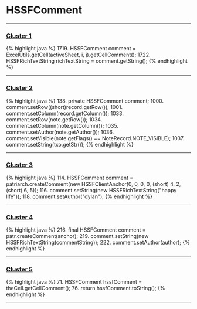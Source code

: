 # HSSFComment

***

### [Cluster 1](./1)
{% highlight java %}
1719. HSSFComment comment = ExcelUtils.getCell(activeSheet,  i, j).getCellComment();
1722.   HSSFRichTextString richTextString  = comment.getString();
{% endhighlight %}

***

### [Cluster 2](./2)
{% highlight java %}
138. private HSSFComment              comment;
1000.     comment.setRow((short)record.getRow());
1001.     comment.setColumn(record.getColumn());
1033.                comment.setRow(note.getRow());
1034.                comment.setColumn(note.getColumn());
1035.                comment.setAuthor(note.getAuthor());
1036.                comment.setVisible(note.getFlags() == NoteRecord.NOTE_VISIBLE);
1037.                comment.setString(txo.getStr());
{% endhighlight %}

***

### [Cluster 3](./3)
{% highlight java %}
114. HSSFComment comment = patriarch.createComment(new HSSFClientAnchor(0, 0, 0, 0, (short) 4, 2, (short) 6, 5));
116. comment.setString(new HSSFRichTextString("happy life"));
118. comment.setAuthor("dylan");
{% endhighlight %}

***

### [Cluster 4](./4)
{% highlight java %}
216. final HSSFComment comment = patr.createComment(anchor);
219. comment.setString(new HSSFRichTextString(commentString));
222.   comment.setAuthor(author);
{% endhighlight %}

***

### [Cluster 5](./5)
{% highlight java %}
71. HSSFComment hssfComment = theCell.getCellComment();
76.     return hssfComment.toString();
{% endhighlight %}

***

